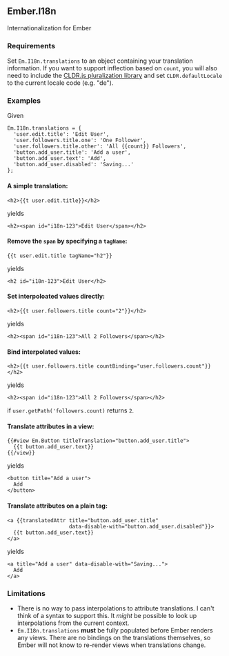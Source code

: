 ## Ember.I18n

Internationalization for Ember

### Requirements

Set `Em.I18n.translations` to an object containing your translation
information. If you want to support inflection based on `count`, you will
also need to include the
[CLDR.js pluralization library](https://github.com/jamesarosen/CLDR.js)
and set `CLDR.defaultLocale` to the current locale code (e.g. "de").

### Examples

Given

    Em.I18n.translations = {
      'user.edit.title': 'Edit User',
      'user.followers.title.one': 'One Follower',
      'user.followers.title.other': 'All {{count}} Followers',
      'button.add_user.title': 'Add a user',
      'button.add_user.text': 'Add',
      'button.add_user.disabled': 'Saving...'
    };

#### A simple translation:

    <h2>{{t user.edit.title}}</h2>

yields

    <h2><span id="i18n-123">Edit User</span></h2>

#### Remove the `span` by specifying a `tagName`:

    {{t user.edit.title tagName="h2"}}

yields

    <h2 id="i18n-123">Edit User</h2>

#### Set interpoloated values directly:

    <h2>{{t user.followers.title count="2"}}</h2>

yields

    <h2><span id="i18n-123">All 2 Followers</span></h2>

#### Bind interpolated values:

    <h2>{{t user.followers.title countBinding="user.followers.count"}}</h2>

yields

    <h2><span id="i18n-123">All 2 Followers</span></h2>

if `user.getPath('followers.count)` returns `2`.

#### Translate attributes in a view:

    {{#view Em.Button titleTranslation="button.add_user.title">
      {{t button.add_user.text}}
    {{/view}}

yields

    <button title="Add a user">
      Add
    </button>

#### Translate attributes on a plain tag:

    <a {{translatedAttr title="button.add_user.title"
                        data-disable-with="button.add_user.disabled"}}>
      {{t button.add_user.text}}
    </a>

yields

    <a title="Add a user" data-disable-with="Saving...">
      Add
    </a>

### Limitations

 * There is no way to pass interpolations to attribute translations. I can't
   think of a syntax to support this. It *might* be possible to look up
   interpolations from the current context.
 * `Em.I18n.translations` **must** be fully populated before Ember
   renders any views. There are no bindings on the translations themselves,
   so Ember will not know to re-render views when translations change.
